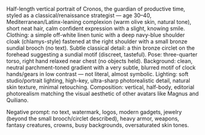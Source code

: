 Half-length vertical portrait of Cronos, the guardian of productive time, styled as a classical/renaissance strategist — age 30–40, Mediterranean/Latinx-leaning complexion (warm olive skin, natural tone), short neat hair, calm confident expression with a slight, knowing smile. Clothing: a simple off-white linen tunic with a deep navy-blue shoulder cloak (chlamys-style) fastened at the right shoulder with a small bronze sundial brooch (no text). Subtle classical detail: a thin bronze circlet on the forehead suggesting a sundial motif (discreet, tasteful). Pose: three-quarter torso, right hand relaxed near chest (no objects held). Background: clean, neutral parchment-toned gradient with a very subtle, blurred motif of clock hands/gears in low contrast — not literal, almost symbolic. Lighting: soft studio/portrait lighting, high-key, ultra-sharp photorealistic detail, natural skin texture, minimal retouching. Composition: vertical, half-body, editorial photorealism matching the visual aesthetic of other avatars like Magnus and Quiliano.

Negative prompt: no text, watermark, logos, modern gadgets, jewelry (beyond the small brooch/circlet described), heavy armor, weapons, fantasy creatures, crowns, busy backgrounds, oversaturated skin tones.
